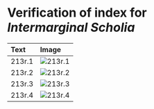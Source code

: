 # Verification of index for *Intermarginal Scholia*

| Text     | Image     |
| :------------- | :------------- |
| 213r.1 | ![213r.1](http://www.homermultitext.org/iipsrv?OBJ=IIP,1.0&FIF=/project/homer/pyramidal/VenA/VA213RN_0384.tif&RGN=0.6166,0.2089,0.04919,0.01964&WID=800&CVT=JPEG) |
| 213r.2 | ![213r.2](http://www.homermultitext.org/iipsrv?OBJ=IIP,1.0&FIF=/project/homer/pyramidal/VenA/VA213RN_0384.tif&RGN=0.6094,0.2390,0.06116,0.02351&WID=800&CVT=JPEG) |
| 213r.3 | ![213r.3](http://www.homermultitext.org/iipsrv?OBJ=IIP,1.0&FIF=/project/homer/pyramidal/VenA/VA213RN_0384.tif&RGN=0.6091,0.2632,0.05730,0.01217&WID=800&CVT=JPEG) |
| 213r.4 | ![213r.4](http://www.homermultitext.org/iipsrv?OBJ=IIP,1.0&FIF=/project/homer/pyramidal/VenA/VA213RN_0384.tif&RGN=0.6116,0.6465,0.03113,0.01162&WID=800&CVT=JPEG) |
